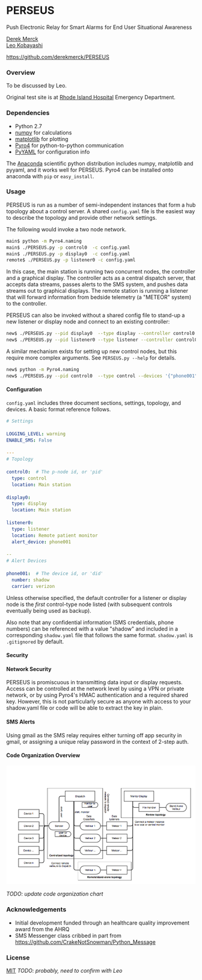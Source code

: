 # PERSEUS
Push Electronic Relay for Smart Alarms for End User Situational Awareness

[Derek Merck](mailto:derek_merck@brown.edu)  
[Leo Kobayashi](mailto:lkobayashi@lifespan.org)  

<https://github.com/derekmerck/PERSEUS>


### Overview

To be discussed by Leo.

Original test site is at [Rhode Island Hospital](http://www.rhodeislandhospital.org) Emergency Department.


### Dependencies

- Python 2.7
- [numpy](http://www.numpy.org) for calculations
- [matplotlib](http://matplotlib.org) for plotting
- [Pyro4](https://pythonhosted.org/Pyro4/) for python-to-python communication
- [PyYAML](http://pyyaml.org) for configuration info

The [Anaconda](http://continuum.io/downloads) scientific python distribution includes numpy, matplotlib and pyyaml, and
it works well for PERSEUS.  Pyro4 can be installed onto anaconda with `pip` or `easy_install`.


### Usage

PERSEUS is run as a number of semi-independent instances that form a hub topology about a control server.  A shared
`config.yaml` file is the easiest way to describe the topology and provide other network settings.

The following would invoke a two node network.

```bash
main$ python -m Pyro4.naming
main$ ./PERSEUS.py -p control0  -c config.yaml
main$ ./PERSEUS.py -p display0  -c config.yaml
remote$ ./PERSEUS.py -p listener0 -c config.yaml
```

In this case, the main station is running two concurrent nodes, the controller and a graphical display.  The controller
acts as a central dispatch server, that accepts data streams, passes alerts to the SMS system, and pushes data streams 
out to graphical displays.  The remote station is running a listener that will forward information from bedside 
telemetry (a "METEOR" system) to the controller.

PERSEUS can also be invoked without a shared config file to stand-up a new listener or display node and connect to an 
existing controller:

```bash
new$ ./PERSEUS.py --pid display0  --type display --controller control0
new$ ./PERSEUS.py --pid listener0 --type listener --controller control0 --alert_device phone001
```

A similar mechanism exists for setting up new control nodes, but this require more complex arguments.  See 
`PERSEUS.py --help` for details.

```bash
new$ python -m Pyro4.naming
new$ ./PERSEUS.py --pid control0  --type control --devices '{"phone001": {"number": 4014445555, "carrier": "verizon"}}'
```

#### Configuration

`config.yaml` includes three document sections, settings, topology, and devices.  A basic format reference follows.

```yaml
# Settings

LOGGING_LEVEL: warning
ENABLE_SMS: False

---
# Topology

control0:  # The p-node id, or 'pid'
  type: control
  location: Main station

display0:
  type: display
  location: Main station

listener0:
  type: listener
  location: Remote patient monitor
  alert_device: phone001

--
# Alert Devices

phone001:  # The device id, or 'did'
  number: shadow
  carrier: verizon

```

Unless otherwise specified, the default controller for a listener or display node is the _first_ control-type node listed
(with subsequent controls eventually being used as backup).

Also note that any confidential information (SMS credentials, phone numbers) can be referenced with a value "shadow" and
included in a corresponding `shadow.yaml` file that follows the same format.  `shadow.yaml` is `.gitignored` by default.


#### Security

#### Network Security

PERSEUS is promiscuous in transmitting data input or display requests.  Access can be controlled at the network level by
using a VPN or private network, or by using Pyro4's HMAC authentication and a required shared key.  However, this is not
particularly secure as anyone with access to your shadow.yaml file or code will be able to extract the key in plain.  

#### SMS Alerts

Using gmail as the SMS relay requires either turning off app security in gmail, or assigning a unique relay password
in the context of 2-step auth.


#### Code Organization Overview

![Network organization](perseus_overview.png)

_TODO: update code organization chart_


### Acknowledgements

- Initial development funded through an healthcare quality improvement award from the AHRQ
- SMS Messenger class cribbed in part from <https://github.com/CrakeNotSnowman/Python_Message>


### License

[MIT](http://opensource.org/licenses/mit-license.html) _TODO: probably, need to confirm with Leo_

